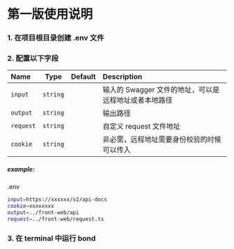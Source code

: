 # 第一版使用说明

### 1. 在项目根目录创建 .env 文件

### 2. 配置以下字段

| Name      |   Type   | Default | Description                                           |
| :-------- | :------: | :------ | :---------------------------------------------------- |
| `input`   | `string` |         | 输入的 Swagger 文件的地址，可以是远程地址或者本地路径 |
| `output`  | `string` |         | 输出路径                                              |
| `request` | `string` |         | 自定义 request 文件地址                               |
| `cookie`  | `string` |         | 非必需，远程地址需要身份校验的时候可以传入            |

##### example:

.env

```bash
input=https://xxxxxx/v2/api-docs
cookie=xxxxxxxx
output=../front-web/api
request=../front-web/request.ts
```

### 3. 在 terminal 中运行 bond
